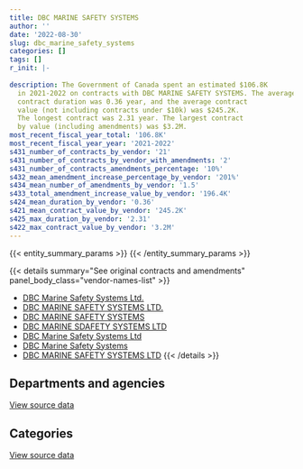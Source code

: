 ```yaml
---
title: DBC MARINE SAFETY SYSTEMS
author: ''
date: '2022-08-30'
slug: dbc_marine_safety_systems
categories: []
tags: []
r_init: |-
  
description: The Government of Canada spent an estimated $106.8K
  in 2021-2022 on contracts with DBC MARINE SAFETY SYSTEMS. The average
  contract duration was 0.36 year, and the average contract
  value (not including contracts under $10k) was $245.2K.
  The longest contract was 2.31 year. The largest contract
  by value (including amendments) was $3.2M.
most_recent_fiscal_year_total: '106.8K'
most_recent_fiscal_year_year: '2021-2022'
s431_number_of_contracts_by_vendor: '21'
s431_number_of_contracts_by_vendor_with_amendments: '2'
s431_number_of_contracts_amendments_percentage: '10%'
s432_mean_amendment_increase_percentage_by_vendor: '201%'
s434_mean_number_of_amendments_by_vendor: '1.5'
s433_total_amendment_increase_value_by_vendor: '196.4K'
s424_mean_duration_by_vendor: '0.36'
s421_mean_contract_value_by_vendor: '245.2K'
s425_max_duration_by_vendor: '2.31'
s422_max_contract_value_by_vendor: '3.2M'
---
```


<script src="/rmarkdown-libs/htmlwidgets/htmlwidgets.js"></script>
<link href="/rmarkdown-libs/datatables-css/datatables-crosstalk.css" rel="stylesheet" />
<script src="/rmarkdown-libs/datatables-binding/datatables.js"></script>
<script src="/rmarkdown-libs/jquery/jquery-3.6.0.min.js"></script>
<link href="/rmarkdown-libs/dt-core-bootstrap/css/dataTables.bootstrap.min.css" rel="stylesheet" />
<link href="/rmarkdown-libs/dt-core-bootstrap/css/dataTables.bootstrap.extra.css" rel="stylesheet" />
<script src="/rmarkdown-libs/dt-core-bootstrap/js/jquery.dataTables.min.js"></script>
<script src="/rmarkdown-libs/dt-core-bootstrap/js/dataTables.bootstrap.min.js"></script>
<link href="/rmarkdown-libs/crosstalk/css/crosstalk.min.css" rel="stylesheet" />
<script src="/rmarkdown-libs/crosstalk/js/crosstalk.min.js"></script>
<script src="/rmarkdown-libs/htmlwidgets/htmlwidgets.js"></script>
<link href="/rmarkdown-libs/datatables-css/datatables-crosstalk.css" rel="stylesheet" />
<script src="/rmarkdown-libs/datatables-binding/datatables.js"></script>
<script src="/rmarkdown-libs/jquery/jquery-3.6.0.min.js"></script>
<link href="/rmarkdown-libs/dt-core-bootstrap/css/dataTables.bootstrap.min.css" rel="stylesheet" />
<link href="/rmarkdown-libs/dt-core-bootstrap/css/dataTables.bootstrap.extra.css" rel="stylesheet" />
<script src="/rmarkdown-libs/dt-core-bootstrap/js/jquery.dataTables.min.js"></script>
<script src="/rmarkdown-libs/dt-core-bootstrap/js/dataTables.bootstrap.min.js"></script>
<link href="/rmarkdown-libs/crosstalk/css/crosstalk.min.css" rel="stylesheet" />
<script src="/rmarkdown-libs/crosstalk/js/crosstalk.min.js"></script>

{{< entity_summary_params >}}
{{< /entity_summary_params >}}

{{< details summary="See original contracts and amendments" panel_body_class="vendor-names-list" >}}
- [DBC Marine Safety Systems Ltd.](https://search.open.canada.ca/en/ct/?sort=contract_value_f%20desc&page=1&search_text=%22DBC%20Marine%20Safety%20Systems%20Ltd.%22)
- [DBC MARINE SAFETY SYSTEMS LTD.](https://search.open.canada.ca/en/ct/?sort=contract_value_f%20desc&page=1&search_text=%22DBC%20MARINE%20SAFETY%20SYSTEMS%20LTD.%22)
- [DBC MARINE SAFETY SYSTEMS](https://search.open.canada.ca/en/ct/?sort=contract_value_f%20desc&page=1&search_text=%22DBC%20MARINE%20SAFETY%20SYSTEMS%22)
- [DBC MARINE SDAFETY SYSTEMS LTD](https://search.open.canada.ca/en/ct/?sort=contract_value_f%20desc&page=1&search_text=%22DBC%20MARINE%20SDAFETY%20SYSTEMS%20LTD%22)
- [DBC Marine Safety Systems Ltd](https://search.open.canada.ca/en/ct/?sort=contract_value_f%20desc&page=1&search_text=%22DBC%20Marine%20Safety%20Systems%20Ltd%22)
- [DBC Marine Safety Systems](https://search.open.canada.ca/en/ct/?sort=contract_value_f%20desc&page=1&search_text=%22DBC%20Marine%20Safety%20Systems%22)
- [DBC MARINE SAFETY SYSTEMS LTD](https://search.open.canada.ca/en/ct/?sort=contract_value_f%20desc&page=1&search_text=%22DBC%20MARINE%20SAFETY%20SYSTEMS%20LTD%22)
{{< /details >}}

## Departments and agencies

<div id="htmlwidget-1" style="width:100%;height:auto;" class="datatables html-widget"></div>
<script type="application/json" data-for="htmlwidget-1">{"x":{"style":"bootstrap","filter":"none","vertical":false,"data":[["<a href=\"/departments/dfo-mpo/\">Fisheries and Oceans Canada<\/a>","<a href=\"/departments/dnd-mdn/\">National Defence<\/a>","<a href=\"/departments/ec/\">Environment and Climate Change Canada<\/a>","<a href=\"/departments/tc/\">Transport Canada<\/a>"],[391728.86,778577.47,null,2017346.76],[8962.24,1410689.87,null,null],[332717.36,1056090.23,10201.64,null],[106840.25,null,null,null]],"container":"<table class=\"table table-striped table-hover row-border order-column display\">\n  <thead>\n    <tr>\n      <th>Department<\/th>\n      <th>2018-2019<\/th>\n      <th>2019-2020<\/th>\n      <th>2020-2021<\/th>\n      <th>2021-2022<\/th>\n    <\/tr>\n  <\/thead>\n<\/table>","options":{"order":[[4,"desc"]],"pageLength":10,"autoWidth":true,"columnDefs":[{"targets":1,"render":"function(data, type, row, meta) {\n    return type !== 'display' ? data : DTWidget.formatCurrency(data, \"$\", 2, 3, \",\", \".\", true, null);\n  }"},{"targets":2,"render":"function(data, type, row, meta) {\n    return type !== 'display' ? data : DTWidget.formatCurrency(data, \"$\", 2, 3, \",\", \".\", true, null);\n  }"},{"targets":3,"render":"function(data, type, row, meta) {\n    return type !== 'display' ? data : DTWidget.formatCurrency(data, \"$\", 2, 3, \",\", \".\", true, null);\n  }"},{"targets":4,"render":"function(data, type, row, meta) {\n    return type !== 'display' ? data : DTWidget.formatCurrency(data, \"$\", 2, 3, \",\", \".\", true, null);\n  }"},{"width":"16%","targets":[1,2,3,4]},{"className":"dt-right","targets":[1,2,3,4]}],"orderClasses":false}},"evals":["options.columnDefs.0.render","options.columnDefs.1.render","options.columnDefs.2.render","options.columnDefs.3.render"],"jsHooks":[]}</script>
<p class="text-right">
<a href="https://github.com/GoC-Spending/contracts-data/tree/main/data/out/vendors/dbc_marine_safety_systems/summary_by_fiscal_year_by_department.csv" class="source-data-link btn btn-link">View source data</a>
</p>

## Categories

<div id="htmlwidget-2" style="width:100%;height:auto;" class="datatables html-widget"></div>
<script type="application/json" data-for="htmlwidget-2">{"x":{"style":"bootstrap","filter":"none","vertical":false,"data":[["<a href=\"/categories/defence/\">Defence<\/a>","<a href=\"/categories/transportation_and_logistics/\">Transportation and logistics<\/a>","<a href=\"/categories/industrial_products_and_services/\">Industrial products and services<\/a>"],[778577.47,2394592.52,14483.1],[1410689.87,null,8962.24],[1056090.23,null,342919],[null,null,106840.25]],"container":"<table class=\"table table-striped table-hover row-border order-column display\">\n  <thead>\n    <tr>\n      <th>Category<\/th>\n      <th>2018-2019<\/th>\n      <th>2019-2020<\/th>\n      <th>2020-2021<\/th>\n      <th>2021-2022<\/th>\n    <\/tr>\n  <\/thead>\n<\/table>","options":{"order":[[4,"desc"]],"dom":"t","pageLength":30,"autoWidth":true,"columnDefs":[{"targets":1,"render":"function(data, type, row, meta) {\n    return type !== 'display' ? data : DTWidget.formatCurrency(data, \"$\", 2, 3, \",\", \".\", true, null);\n  }"},{"targets":2,"render":"function(data, type, row, meta) {\n    return type !== 'display' ? data : DTWidget.formatCurrency(data, \"$\", 2, 3, \",\", \".\", true, null);\n  }"},{"targets":3,"render":"function(data, type, row, meta) {\n    return type !== 'display' ? data : DTWidget.formatCurrency(data, \"$\", 2, 3, \",\", \".\", true, null);\n  }"},{"targets":4,"render":"function(data, type, row, meta) {\n    return type !== 'display' ? data : DTWidget.formatCurrency(data, \"$\", 2, 3, \",\", \".\", true, null);\n  }"},{"width":"16%","targets":[1,2,3,4]},{"className":"dt-right","targets":[1,2,3,4]}],"orderClasses":false,"lengthMenu":[10,25,30,50,100]}},"evals":["options.columnDefs.0.render","options.columnDefs.1.render","options.columnDefs.2.render","options.columnDefs.3.render"],"jsHooks":[]}</script>
<p class="text-right">
<a href="https://github.com/GoC-Spending/contracts-data/tree/main/data/out/vendors/dbc_marine_safety_systems/summary_by_fiscal_year_by_category.csv" class="source-data-link btn btn-link">View source data</a>
</p>
